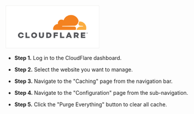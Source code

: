 <img src="/kb-images/cloudflare/cloudflare-logo.png" alt="CloudFlare Logo" width="250"/>

* **Step 1.** Log in to the CloudFlare dashboard.

* **Step 2.** Select the website you want to manage.

* **Step 3.** Navigate to the "Caching" page from the navigation bar.

* **Step 4.** Navigate to the "Configuration" page from the sub-navigation.

* **Step 5.** Click the "Purge Everything" button to clear all cache.
